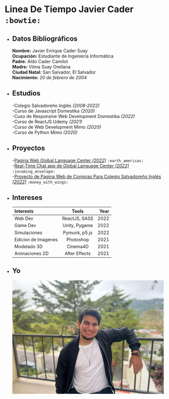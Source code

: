 # Linea De Tiempo Javier Cader `:bowtie:`

* ## Datos Bibliográficos 
  **Nombre:** Javier Enrique Cader Suay  
  **Ocupación:** Estudiante de Ingeniería Informática  
  **Padre:** Aldo Cader Camilot    
  **Madre:** Vilma Suay Orellana  
  **Ciudad Natal:** San Salvador, El Salvador  
  **Nacimiento:** *20 de febrero de 2004*

* ## Estudios
  -Colegio Salvadoreño Inglés *(2008-2022)*  
  -Curso de Javascript Domestika *(2020)*  
  -Cuso de Responsive Web Development Domestika *(2022)*  
  -Curso de ReactJS Udemy *(2021)*  
  -Curso de Web Development Mimo *(2020)*  
  -Curso de Python Mimo *(2020)*  

* ## Proyectos
  -[Pagina Web Global Language Center *(2022)*](https://thegloballanguagecenter.studio/) `:earth_americas:`  
  -[Real-Time Chat app de Global Language Center *(2022)*](https://glc-chat-app.netlify.app/) `:incoming_envelope:`  
  -[Proyecto de Pagina Web de Compras Para Colegio Salvadoreño Inglés *(2022)*](https://ecommerce-sanity-delta.vercel.app/) `:money_with_wings:`

* ## Intereses
  
  | Interests          |      Tools     |  Year |
  |--------------------|:-------------: |------:|
  | Web Dev            |  ReactJS, SASS | 2022  |
  | Game Dev           |  Unity, Pygame | 2022  |
  | Simulaciones       |  Pymunk, p5.js | 2022  |
  | Edicion de Imagenes|  Photoshop     | 2021  |
  | Modelado 3D        |  Cinema4D      | 2021  |
  | Animaciones 2D     |  After Effects | 2021  |

* ## Yo
  <kbd>![Foto De Javier Cader](assets/img/myImage.jpeg "Javier Cader")</kbd>
